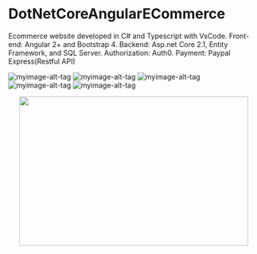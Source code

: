 # DotNetCoreAngularECommerce
Ecommerce website developed in C# and Typescript with VsCode. Front-end: Angular 2+ and Bootstrap 4. Backend: Asp.net Core 2.1, Entity Framework, and SQL Server.  Authorization: Auth0.  Payment: Paypal Express(Restful API)

![myimage-alt-tag](https://s3.amazonaws.com/chrisyou.com/assets/eCommerceAuth0.png)
![myimage-alt-tag](https://s3.amazonaws.com/chrisyou.com/assets/eCommerce-Buy-New.png)
![myimage-alt-tag](https://s3.amazonaws.com/chrisyou.com/assets/eCommerce-Sell.png)
![myimage-alt-tag](https://s3.amazonaws.com/chrisyou.com/assets/eCommerce-Shopping-Cart.png)
![myimage-alt-tag](https://s3.amazonaws.com/chrisyou.com/assets/eCommerce-Checkout.png)

<p align="center">
  <img width="460" height="300" src="http://www.fillmurray.com/460/300">
</p>
